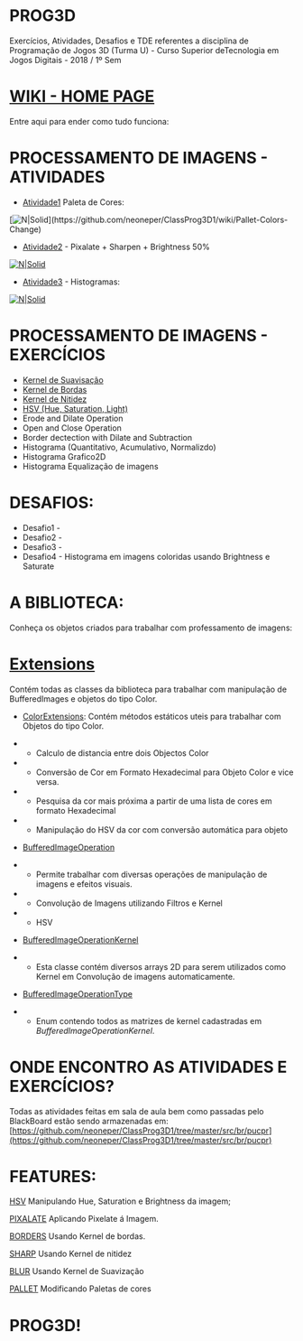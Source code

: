 # PROG3D

Exercícios, Atividades, Desafios e TDE referentes a disciplina de Programação de Jogos 3D (Turma U) - Curso Superior deTecnologia em Jogos Digitais - 2018 / 1º Sem
# [WIKI - HOME PAGE](https://github.com/neoneper/ClassProg3D1/wiki)
Entre aqui para ender como tudo funciona:

# PROCESSAMENTO DE IMAGENS - ATIVIDADES

* [Atividade1] Paleta de Cores:

[![N|Solid](https://docs.google.com/uc?id=1bRwnf6KnkCWMrYgakZf1plA_DHMlqTp_)](https://github.com/neoneper/ClassProg3D1/wiki/Pallet-Colors-Change)

* [Atividade2] - Pixalate + Sharpen + Brightness 50%

[![N|Solid](https://docs.google.com/uc?id=1-XNsEudz14nD_eKd0VTLDQl9Wx5SCl3I)](https://github.com/neoneper/ClassProg3D1/wiki/Image-Pixalate)

* [Atividade3] - Histogramas:

[![N|Solid](https://docs.google.com/uc?id=1crMe2DYY8WkwqX5PyCBFy0YXH0E7-NUT)]()


# PROCESSAMENTO DE IMAGENS - EXERCÍCIOS
- [Kernel de Suavisação](https://github.com/neoneper/ClassProg3D1/wiki/Kernel-Smooth)
- [Kernel de Bordas](https://github.com/neoneper/ClassProg3D1/wiki/Kernel-Border)
- [Kernel de Nitidez](https://github.com/neoneper/ClassProg3D1/wiki/Kernel-Nitidez)
- [HSV (Hue, Saturation, Light)](https://github.com/neoneper/ClassProg3D1/wiki/HSV)
- Erode and Dilate Operation
- Open and Close Operation
- Border dectection with Dilate and Subtraction
- Histograma (Quantitativo, Acumulativo, Normalizdo)
- Histograma Grafico2D
- Histograma Equalização de imagens
# DESAFIOS:
- Desafio1 -
- Desafio2 -
- Desafio3 -
- Desafio4 - Histograma em imagens coloridas usando Brightness e Saturate
# A BIBLIOTECA:
Conheça os objetos criados para trabalhar com professamento de imagens:
# [Extensions](https://github.com/neoneper/ClassProg3D1/tree/master/src/br/pucpr/Extensions)
Contém todas as classes da biblioteca para trabalhar com manipulação de BufferedImages e objetos do tipo Color.

* [ColorExtensions](https://github.com/neoneper/ClassProg3D1/blob/master/src/br/pucpr/Extensions/ColorExtensions.java): Contém métodos estáticos uteis para trabalhar com Objetos do tipo Color.
 * - Calculo de distancia entre dois Objectos Color
 * - Conversão de Cor em Formato Hexadecimal para Objeto Color e vice versa.
 * - Pesquisa da cor mais próxima a partir de uma lista de cores em formato Hexadecimal
 * - Manipulação do HSV da cor com conversão automática para objeto
 
* [BufferedImageOperation](https://github.com/neoneper/ClassProg3D1/blob/master/src/br/pucpr/Extensions/BufferedImageOperation.java)
 * - Permite trabalhar com diversas operações de manipulação de imagens e efeitos visuais.
 * - Convolução de Imagens utilizando Filtros e Kernel
 * - HSV

* [BufferedImageOperationKernel](https://github.com/neoneper/ClassProg3D1/blob/master/src/br/pucpr/Extensions/BufferedImageOperationKernel.java)
* - Esta classe contém diversos arrays 2D para serem utilizados como Kernel em Convolução de imagens automaticamente.

* [BufferedImageOperationType](https://github.com/neoneper/ClassProg3D1/blob/master/src/br/pucpr/Extensions/BufferedImageOperationType.java)
* - Enum contendo todos as matrizes de kernel cadastradas em _BufferedImageOperationKernel_.

# ONDE ENCONTRO AS ATIVIDADES E EXERCÍCIOS?
Todas as atividades feitas em sala de aula bem como passadas pelo BlackBoard estão sendo armazenadas em:
[https://github.com/neoneper/ClassProg3D1/tree/master/src/br/pucpr](https://github.com/neoneper/ClassProg3D1/tree/master/src/br/pucpr)

# FEATURES:

[HSV](https://github.com/neoneper/ClassProg3D1/wiki/HSV)
Manipulando Hue, Saturation e Brightness da imagem;

[PIXALATE](https://github.com/neoneper/ClassProg3D1/wiki/Image-Pixalate)
Aplicando Pixelate á Imagem.

[BORDERS](https://github.com/neoneper/ClassProg3D1/wiki/Kernel-Border)
Usando Kernel de bordas.

[SHARP](https://github.com/neoneper/ClassProg3D1/wiki/Kernel-Nitidez)
Usando Kernel de nitidez

[BLUR](https://github.com/neoneper/ClassProg3D1/wiki/Kernel-Smooth)
Usando Kernel de Suavização

[PALLET](https://github.com/neoneper/ClassProg3D1/wiki/Pallet-Colors-Change)
Modificando Paletas de cores
# PROG3D!

[Atividade1]: <https://github.com/neoneper/ClassProg3D1/wiki/Pallet-Colors-Change> 
[Atividade2]: <https://github.com/neoneper/ClassProg3D1/wiki/Image-Pixalate>
[Atividade3]: <>
[kborder]: <https://github.com/neoneper/ClassProg3D1/wiki/Kernel-Border>
[ksmooth]:<https://github.com/neoneper/ClassProg3D1/wiki/Kernel-Smooth>
[ksharp]:<https://github.com/neoneper/ClassProg3D1/wiki/Kernel-Nitidez>

